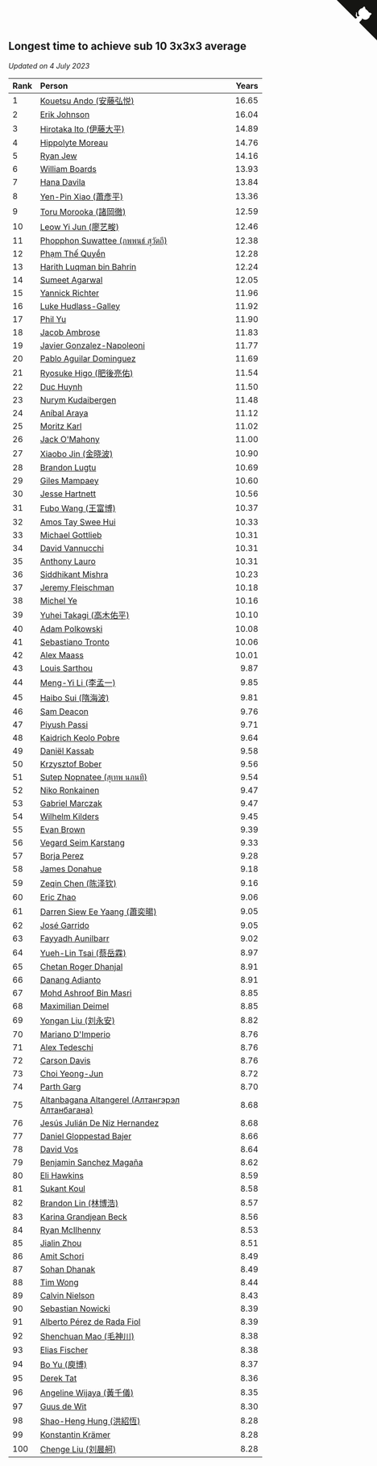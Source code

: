 ## Longest time to achieve sub 10 3x3x3 average

*Updated on  4 July 2023*

| Rank | Person | Years |
| :--- | :--- | ---: |
| 1 | [Kouetsu Ando (安藤弘悦)](https://www.worldcubeassociation.org/persons/2006ANDO01) | 16.65 |
| 2 | [Erik Johnson](https://www.worldcubeassociation.org/persons/2007JOHN02) | 16.04 |
| 3 | [Hirotaka Ito (伊藤大平)](https://www.worldcubeassociation.org/persons/2008ITOH01) | 14.89 |
| 4 | [Hippolyte Moreau](https://www.worldcubeassociation.org/persons/2008MORE02) | 14.76 |
| 5 | [Ryan Jew](https://www.worldcubeassociation.org/persons/2008JEWR01) | 14.16 |
| 6 | [William Boards](https://www.worldcubeassociation.org/persons/2009BOAR01) | 13.93 |
| 7 | [Hana Davila](https://www.worldcubeassociation.org/persons/2009DAVI01) | 13.84 |
| 8 | [Yen-Pin Xiao (蕭彥平)](https://www.worldcubeassociation.org/persons/2010XIAO01) | 13.36 |
| 9 | [Toru Morooka (諸岡徹)](https://www.worldcubeassociation.org/persons/2010MORO01) | 12.59 |
| 10 | [Leow Yi Jun (廖艺畯)](https://www.worldcubeassociation.org/persons/2010JUNL02) | 12.46 |
| 11 | [Phopphon Suwattee (ภพพนธ์ สุวัตถี)](https://www.worldcubeassociation.org/persons/2010SUWA03) | 12.38 |
| 12 | [Phạm Thế Quyền](https://www.worldcubeassociation.org/persons/2010PHAM08) | 12.28 |
| 13 | [Harith Luqman bin Bahrin](https://www.worldcubeassociation.org/persons/2010BAHR02) | 12.24 |
| 14 | [Sumeet Agarwal](https://www.worldcubeassociation.org/persons/2011AGAR05) | 12.05 |
| 15 | [Yannick Richter](https://www.worldcubeassociation.org/persons/2010RICH04) | 11.96 |
| 16 | [Luke Hudlass-Galley](https://www.worldcubeassociation.org/persons/2010HUDL01) | 11.92 |
| 17 | [Phil Yu](https://www.worldcubeassociation.org/persons/2010YUPH01) | 11.90 |
| 18 | [Jacob Ambrose](https://www.worldcubeassociation.org/persons/2010AMBR01) | 11.83 |
| 19 | [Javier Gonzalez-Napoleoni](https://www.worldcubeassociation.org/persons/2011GONZ04) | 11.77 |
| 20 | [Pablo Aguilar Dominguez](https://www.worldcubeassociation.org/persons/2010AGUI04) | 11.69 |
| 21 | [Ryosuke Higo (肥後亮佑)](https://www.worldcubeassociation.org/persons/2006HIGO01) | 11.54 |
| 22 | [Duc Huynh](https://www.worldcubeassociation.org/persons/2010HUYN02) | 11.50 |
| 23 | [Nurym Kudaibergen](https://www.worldcubeassociation.org/persons/2011KUDA01) | 11.48 |
| 24 | [Aníbal Araya](https://www.worldcubeassociation.org/persons/2011ARAY01) | 11.12 |
| 25 | [Moritz Karl](https://www.worldcubeassociation.org/persons/2008KARL02) | 11.02 |
| 26 | [Jack O'Mahony](https://www.worldcubeassociation.org/persons/2011OMAH01) | 11.00 |
| 27 | [Xiaobo Jin (金晓波)](https://www.worldcubeassociation.org/persons/2008JINX01) | 10.90 |
| 28 | [Brandon Lugtu](https://www.worldcubeassociation.org/persons/2012LUGT01) | 10.69 |
| 29 | [Giles Mampaey](https://www.worldcubeassociation.org/persons/2012MAMP01) | 10.60 |
| 30 | [Jesse Hartnett](https://www.worldcubeassociation.org/persons/2012HART03) | 10.56 |
| 31 | [Fubo Wang (王富博)](https://www.worldcubeassociation.org/persons/2007FUBO01) | 10.37 |
| 32 | [Amos Tay Swee Hui](https://www.worldcubeassociation.org/persons/2009SWEE01) | 10.33 |
| 33 | [Michael Gottlieb](https://www.worldcubeassociation.org/persons/2006GOTT01) | 10.31 |
| 34 | [David Vannucchi](https://www.worldcubeassociation.org/persons/2012VANN01) | 10.31 |
| 35 | [Anthony Lauro](https://www.worldcubeassociation.org/persons/2012LAUR02) | 10.31 |
| 36 | [Siddhikant Mishra](https://www.worldcubeassociation.org/persons/2012MISH01) | 10.23 |
| 37 | [Jeremy Fleischman](https://www.worldcubeassociation.org/persons/2005FLEI01) | 10.18 |
| 38 | [Michel Ye](https://www.worldcubeassociation.org/persons/2012YEMI01) | 10.16 |
| 39 | [Yuhei Takagi (高木佑平)](https://www.worldcubeassociation.org/persons/2008TAKA01) | 10.10 |
| 40 | [Adam Polkowski](https://www.worldcubeassociation.org/persons/2007POLK01) | 10.08 |
| 41 | [Sebastiano Tronto](https://www.worldcubeassociation.org/persons/2011TRON02) | 10.06 |
| 42 | [Alex Maass](https://www.worldcubeassociation.org/persons/2011MAAS01) | 10.01 |
| 43 | [Louis Sarthou](https://www.worldcubeassociation.org/persons/2012SART01) | 9.87 |
| 44 | [Meng-Yi Li (李孟一)](https://www.worldcubeassociation.org/persons/2011LIME01) | 9.85 |
| 45 | [Haibo Sui (隋海波)](https://www.worldcubeassociation.org/persons/2011SUIH01) | 9.81 |
| 46 | [Sam Deacon](https://www.worldcubeassociation.org/persons/2013DEAC01) | 9.76 |
| 47 | [Piyush Passi](https://www.worldcubeassociation.org/persons/2013PASS01) | 9.71 |
| 48 | [Kaidrich Keolo Pobre](https://www.worldcubeassociation.org/persons/2013POBR01) | 9.64 |
| 49 | [Daniël Kassab](https://www.worldcubeassociation.org/persons/2012KASS01) | 9.58 |
| 50 | [Krzysztof Bober](https://www.worldcubeassociation.org/persons/2013BOBE01) | 9.56 |
| 51 | [Sutep Nopnatee (สุเทพ นภนที)](https://www.worldcubeassociation.org/persons/2010NOPN01) | 9.54 |
| 52 | [Niko Ronkainen](https://www.worldcubeassociation.org/persons/2010RONK01) | 9.47 |
| 53 | [Gabriel Marczak](https://www.worldcubeassociation.org/persons/2013MARC03) | 9.47 |
| 54 | [Wilhelm Kilders](https://www.worldcubeassociation.org/persons/2010KILD02) | 9.45 |
| 55 | [Evan Brown](https://www.worldcubeassociation.org/persons/2013BROW04) | 9.39 |
| 56 | [Vegard Seim Karstang](https://www.worldcubeassociation.org/persons/2009SEIM02) | 9.33 |
| 57 | [Borja Perez](https://www.worldcubeassociation.org/persons/2013PERE05) | 9.28 |
| 58 | [James Donahue](https://www.worldcubeassociation.org/persons/2010DONA01) | 9.18 |
| 59 | [Zeqin Chen (陈泽钦)](https://www.worldcubeassociation.org/persons/2010CHEN37) | 9.16 |
| 60 | [Eric Zhao](https://www.worldcubeassociation.org/persons/2010ZHAO19) | 9.06 |
| 61 | [Darren Siew Ee Yaang (蕭奕暘)](https://www.worldcubeassociation.org/persons/2009SIEW01) | 9.05 |
| 62 | [José Garrido](https://www.worldcubeassociation.org/persons/2009GARR01) | 9.05 |
| 63 | [Fayyadh Aunilbarr](https://www.worldcubeassociation.org/persons/2010AUNI01) | 9.02 |
| 64 | [Yueh-Lin Tsai (蔡岳霖)](https://www.worldcubeassociation.org/persons/2006TSAI03) | 8.97 |
| 65 | [Chetan Roger Dhanjal](https://www.worldcubeassociation.org/persons/2014DHAN01) | 8.91 |
| 66 | [Danang Adianto](https://www.worldcubeassociation.org/persons/2013DANA01) | 8.91 |
| 67 | [Mohd Ashroof Bin Masri](https://www.worldcubeassociation.org/persons/2009MASR01) | 8.85 |
| 68 | [Maximilian Deimel](https://www.worldcubeassociation.org/persons/2010DEIM01) | 8.85 |
| 69 | [Yongan Liu (刘永安)](https://www.worldcubeassociation.org/persons/2009LIUY08) | 8.82 |
| 70 | [Mariano D'Imperio](https://www.worldcubeassociation.org/persons/2009DIMP01) | 8.76 |
| 71 | [Alex Tedeschi](https://www.worldcubeassociation.org/persons/2014TEDE01) | 8.76 |
| 72 | [Carson Davis](https://www.worldcubeassociation.org/persons/2014DAVI06) | 8.76 |
| 73 | [Choi Yeong-Jun](https://www.worldcubeassociation.org/persons/2013YEON01) | 8.72 |
| 74 | [Parth Garg](https://www.worldcubeassociation.org/persons/2014GARG01) | 8.70 |
| 75 | [Altanbagana Altangerel (Алтангэрэл Алтанбагана)](https://www.worldcubeassociation.org/persons/2013ALTA01) | 8.68 |
| 76 | [Jesús Julián De Niz Hernandez](https://www.worldcubeassociation.org/persons/2014HERN12) | 8.68 |
| 77 | [Daniel Gloppestad Bajer](https://www.worldcubeassociation.org/persons/2009GLOP01) | 8.66 |
| 78 | [David Vos](https://www.worldcubeassociation.org/persons/2008VOSD01) | 8.64 |
| 79 | [Benjamin Sanchez Magaña](https://www.worldcubeassociation.org/persons/2014MAGA02) | 8.62 |
| 80 | [Eli Hawkins](https://www.worldcubeassociation.org/persons/2014HAWK01) | 8.59 |
| 81 | [Sukant Koul](https://www.worldcubeassociation.org/persons/2014KOUL01) | 8.58 |
| 82 | [Brandon Lin (林博浩)](https://www.worldcubeassociation.org/persons/2011LINB01) | 8.57 |
| 83 | [Karina Grandjean Beck](https://www.worldcubeassociation.org/persons/2010BECK01) | 8.56 |
| 84 | [Ryan McIlhenny](https://www.worldcubeassociation.org/persons/2010MCIL02) | 8.53 |
| 85 | [Jialin Zhou](https://www.worldcubeassociation.org/persons/2013ZHOU19) | 8.51 |
| 86 | [Amit Schori](https://www.worldcubeassociation.org/persons/2014SCHO03) | 8.49 |
| 87 | [Sohan Dhanak](https://www.worldcubeassociation.org/persons/2014DHAN03) | 8.49 |
| 88 | [Tim Wong](https://www.worldcubeassociation.org/persons/2007WONG02) | 8.44 |
| 89 | [Calvin Nielson](https://www.worldcubeassociation.org/persons/2014NIEL03) | 8.43 |
| 90 | [Sebastian Nowicki](https://www.worldcubeassociation.org/persons/2014NOWI01) | 8.39 |
| 91 | [Alberto Pérez de Rada Fiol](https://www.worldcubeassociation.org/persons/2011FIOL01) | 8.39 |
| 92 | [Shenchuan Mao (毛神川)](https://www.worldcubeassociation.org/persons/2011MAOS01) | 8.38 |
| 93 | [Elias Fischer](https://www.worldcubeassociation.org/persons/2013FISC01) | 8.38 |
| 94 | [Bo Yu (庾博)](https://www.worldcubeassociation.org/persons/2013YUBO01) | 8.37 |
| 95 | [Derek Tat](https://www.worldcubeassociation.org/persons/2009TATD01) | 8.36 |
| 96 | [Angeline Wijaya (黃千儀)](https://www.worldcubeassociation.org/persons/2011WIJA03) | 8.35 |
| 97 | [Guus de Wit](https://www.worldcubeassociation.org/persons/2008WITG01) | 8.30 |
| 98 | [Shao-Heng Hung (洪紹恆)](https://www.worldcubeassociation.org/persons/2011HUNG02) | 8.28 |
| 99 | [Konstantin Krämer](https://www.worldcubeassociation.org/persons/2014KRAM02) | 8.28 |
| 100 | [Chenge Liu (刘晨舸)](https://www.worldcubeassociation.org/persons/2011LIUC02) | 8.28 |


<a href="https://github.com/JustinTimeCuber/wca_statistics" class="github-corner" aria-label="View source on Github"><svg width="80" height="80" viewBox="0 0 250 250" style="fill:#151513; color:#fff; position: absolute; top: 0; border: 0; right: 0;" aria-hidden="true"><path d="M0,0 L115,115 L130,115 L142,142 L250,250 L250,0 Z"></path><path d="M128.3,109.0 C113.8,99.7 119.0,89.6 119.0,89.6 C122.0,82.7 120.5,78.6 120.5,78.6 C119.2,72.0 123.4,76.3 123.4,76.3 C127.3,80.9 125.5,87.3 125.5,87.3 C122.9,97.6 130.6,101.9 134.4,103.2" fill="currentColor" style="transform-origin: 130px 106px;" class="octo-arm"></path><path d="M115.0,115.0 C114.9,115.1 118.7,116.5 119.8,115.4 L133.7,101.6 C136.9,99.2 139.9,98.4 142.2,98.6 C133.8,88.0 127.5,74.4 143.8,58.0 C148.5,53.4 154.0,51.2 159.7,51.0 C160.3,49.4 163.2,43.6 171.4,40.1 C171.4,40.1 176.1,42.5 178.8,56.2 C183.1,58.6 187.2,61.8 190.9,65.4 C194.5,69.0 197.7,73.2 200.1,77.6 C213.8,80.2 216.3,84.9 216.3,84.9 C212.7,93.1 206.9,96.0 205.4,96.6 C205.1,102.4 203.0,107.8 198.3,112.5 C181.9,128.9 168.3,122.5 157.7,114.1 C157.9,116.9 156.7,120.9 152.7,124.9 L141.0,136.5 C139.8,137.7 141.6,141.9 141.8,141.8 Z" fill="currentColor" class="octo-body"></path></svg></a><style>.github-corner:hover .octo-arm{animation:octocat-wave 560ms ease-in-out}@keyframes octocat-wave{0%,100%{transform:rotate(0)}20%,60%{transform:rotate(-25deg)}40%,80%{transform:rotate(10deg)}}@media (max-width:500px){.github-corner:hover .octo-arm{animation:none}.github-corner .octo-arm{animation:octocat-wave 560ms ease-in-out}}</style>
